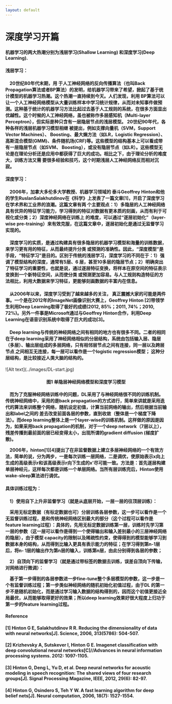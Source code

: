```yaml
---
layout: default
---
```

# **深度学习开篇**

#### 机器学习的两大热潮分别为浅层学习(Shallow Learning) 和深度学习(Deep Learning). 
  
#### 浅层学习： 
  
<h4>&nbsp;&nbsp;&nbsp;&nbsp;20世纪80年代末期，用 于人工神经网络的反向传播算法（也叫Back Propagation算法或者BP算法）的发明，给机器学习带来了希望，掀起了基于统计模型的机器学习热潮。这个热潮一直持续到今天。人们发现，利用 BP算法可以让一个人工神经网络模型从大量训练样本中学习统计规律，从而对未知事件做预测。这种基于统计的机器学习方法比起过去基于人工规则的系统，在很多方面显出优越性。这个时候的人工神经网络，虽也被称作多层感知机（Multi-layer Perceptron），但实际是种只含有一层隐层节点的浅层模型。
20世纪90年代，各种各样的浅层机器学习模型相继 被提出，例如支撑向量机（SVM，Support Vector Machines）、 Boosting、最大熵方法（如LR，Logistic Regression）、高斯混合模型(GMM)、条件随机场(CRF)等。这些模型的结构基本上可以看成带有一层隐层节点（如SVM、 Boosting），或没有隐层节点（如LR）。这些模型无论是在理论分析还是应用中都获得了巨大的成功。相比之下，由于理论分析的难度大，训练方法又需 要很多经验和技巧，这个时期浅层人工神经网络反而相对沉寂。</h4> 
   
#### 深度学习：   
<h4>&nbsp;&nbsp;&nbsp;&nbsp;2006年，加拿大多伦多大学教授、机器学习领域的 泰斗Geoffrey Hinton和他的学生RuslanSalakhutdinov在《科学》上发表了一篇文章[1]，开启了深度学习在学术界和工业界的浪潮。这篇文章有两 个主要观点：1）多隐层的人工神经网络具有优异的特征学习能力，学习得到的特征对数据有更本质的刻画，从而有利于可视化或分类；2）深度神经网络在训练上 的难度，可以通过“逐层初始化”（layer-wise pre-training）来有效克服，在这篇文章中，逐层初始化是通过无监督学习实现的。</h4>

<h4>&nbsp;&nbsp;&nbsp;&nbsp;深度学习的实质，是通过构建具有很多隐层的机器学习模型和海量的训练数据，来学习更有用的特征，从而最终提升分类 或预测的准确性。因此，“深度模型”是手段，“特征学习”是目的。区别于传统的浅层学习，深度学习的不同在于：1）强调了模型结构的深度，通常有5层、6 层，甚至10多层的隐层节点；2）明确突出了特征学习的重要性，也就是说，通过逐层特征变换，将样本在原空间的特征表示变换到一个新特征空间，从而使分类 或预测更加容易。与人工规则构造特征的方法相比，利用大数据来学习特征，更能够刻画数据的丰富内在信息。</h4>

<h4>&nbsp;&nbsp;&nbsp;&nbsp;从2006年以来，深度学习受到了越来越多的关注， 真正震撼大家的可能是两件事。一个是在2012年的ImageNet画像识别大赛上，Geoffrey Hinton [2]带领学生利用Deep Learning取得了极好的成绩(2012, 85%；2011, 74%；2010, 72%)。另外一件事是Microsoft通过与Geoffrey Hinton合作，利用Deep Learning在语音识别系统中取得了巨大的成功[3]。</h4>

<h4>&nbsp;&nbsp;&nbsp;&nbsp;Deep learning与传统的神经网络之间有相同的地方也有很多不同。二者的相同在于deep learning采用了神经网络相似的分层结构，系统由包括输入层、隐层（多层）、输出层组成的多层网络，只有相邻层节点之间有连接，同一层以及跨层节点 之间相互无连接，每一层可以看作是一个logistic regression模型； 这种分层结构，是比较接近人类大脑的结构的。</h4>   
![Alt text](../images/DL-start.jpg) 

#### <center>图1 单隐层神经网络模型和深度学习模型</center>
<h4>&nbsp;&nbsp;&nbsp;&nbsp;而为了克服神经网络训练中的问题，DL采用了与神经网络很不同的训练机制。传统神经网络中，采用的是back propagation的方式进行，简单来讲就是采用迭代的算法来训练整个网络，随机设定初值，计算当前网络的输出，然后根据当前输出和label之间的 差去改变前面各层的参数，直到收敛（整体是一个梯度下降法）。而deep learning整体上是一个layer-wise的训练机制。这样做的原因是因为，如果采用back propagation的机制，对于一个deep network（7层以上），残差传播到最前面的层已经变得太小，出现所谓的gradient diffusion (梯度扩散)。

&nbsp;&nbsp;&nbsp;&nbsp;2006年，hinton[1][4]提出了在非监督数据上建立多层神经网络的一个有效方法，简单的说，分为两步，一是每次训练一层网络，二是调优，使原始表示x向上生成的高级表示r和该高级表示r向下生成的x'尽可能一致。方法是：首先逐层构建单层神经元，这样每次都是训练一个单层网络。当所有层训练完后，Hinton使用wake-sleep算法进行调优。</h4>  
 
#### 具体训练过程为：

<h4>&nbsp;&nbsp;&nbsp;&nbsp;1）使用自下上升非监督学习（就是从底层开始，一层一层的往顶层训练）：

&nbsp;&nbsp;&nbsp;&nbsp;采用无标定数据（有标定数据也可）分层训练各层参数，这一步可以看作是一个无监督训练过程，是和传统神经网络区别最大的部分（这个过程可以看作是feature learning过程）：具体的，先用无标定数据训练第一层，训练时先学习第一层的参数（这一层可以看作是得到一个使得输出和输入差别最小的三层神经网络的隐层），由于模型 capacity的限制以及稀疏性约束，使得得到的模型能够学习到数据本身的结构，从而得到比输入更具有表示能力的特征；在学习得到第n-1层后，将n- 1层的输出作为第n层的输入，训练第n层，由此分别得到各层的参数；

&nbsp;&nbsp;&nbsp;&nbsp;2）自顶向下的监督学习（就是通过带标签的数据去训练，误差自顶向下传输，对网络进行微调）：

&nbsp;&nbsp;&nbsp;&nbsp;基于第一步得到的各层参数进一步fine-tune整个多层模型的参数，这一步是一个有监督训练过程；第一步类似神经网络的随机初始化初值过程，由于DL 的第一步不是随机初始化，而是通过学习输入数据的结构得到的，因而这个初值更接近全局最优，从而能够取得更好的效果；所以deep learning效果好很大程度上归功于第一步的feature learning过程。</h4> 
  
#### **Reference**  

#### [1] Hinton G E, Salakhutdinov R R. Reducing the dimensionality of data with neural networks[J]. Science, 2006, 313(5786): 504-507.

#### [2] Krizhevsky A, Sutskever I, Hinton G E. Imagenet classification with deep convolutional neural networks[C]//Advances in neural information processing systems. 2012: 1097-1105.  

#### [3] Hinton G, Deng L, Yu D, et al. Deep neural networks for acoustic modeling in speech recognition: The shared views of four research groups[J]. Signal Processing Magazine, IEEE, 2012, 29(6): 82-97.

#### [4] Hinton G, Osindero S, Teh Y W. A fast learning algorithm for deep belief nets[J]. Neural computation, 2006, 18(7): 1527-1554.

